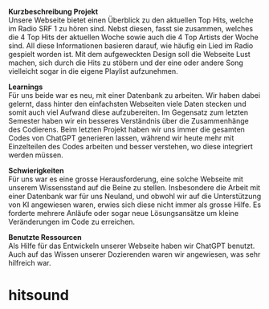 <b>Kurzbeschreibung Projekt</b><br>
Unsere Webseite bietet einen Überblick zu den aktuellen Top Hits, welche im Radio SRF 1 zu hören sind. Nebst diesen, fasst sie zusammen, welches die 4 Top Hits der aktuellen Woche sowie auch die 4 Top Artists der Woche sind. All diese Informationen basieren darauf, wie häufig ein Lied im Radio gespielt worden ist. Mit dem aufgeweckten Design soll die Webseite Lust machen, sich durch die Hits zu stöbern und der eine oder andere Song vielleicht sogar in die eigene Playlist aufzunehmen.

<b>Learnings</b><br>
Für uns beide war es neu, mit einer Datenbank zu arbeiten. Wir haben dabei gelernt, dass hinter den einfachsten Webseiten viele Daten stecken und somit auch viel Aufwand diese aufzubereiten.
Im Gegensatz zum letzten Semester haben wir ein besseres Verständnis über die Zusammenhänge des Codierens. Beim letzten Projekt haben wir uns immer die gesamten Codes von ChatGPT generieren lassen, während wir heute mehr mit Einzelteilen des Codes arbeiten und besser verstehen, wo diese integriert werden müssen.

<b>Schwierigkeiten</b><br>
Für uns war es eine grosse Herausforderung, eine solche Webseite mit unserem Wissensstand auf die Beine zu stellen. Insbesondere die Arbeit mit einer Datenbank war für uns Neuland, und obwohl wir auf die Unterstützung von KI angewiesen waren, erwies sich diese nicht immer als grosse Hilfe. Es forderte mehrere Anläufe oder sogar neue Lösungsansätze um kleine Veränderungen im Code zu erreichen.

<b>Benutzte Ressourcen</b><br>
Als Hilfe für das Entwickeln unserer Webseite haben wir ChatGPT benutzt. Auch auf das Wissen unserer Dozierenden waren wir angewiesen, was sehr hilfreich war. 

# hitsound
 
